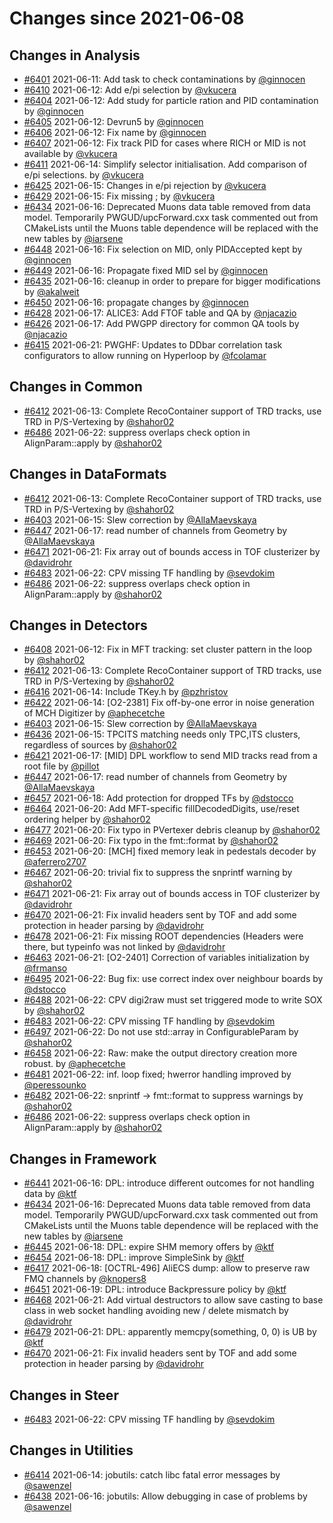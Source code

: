 # Changes since 2021-06-08

## Changes in Analysis

- [#6401](https://github.com/AliceO2Group/AliceO2/pull/6401) 2021-06-11: Add task to check contaminations by [@ginnocen](https://github.com/ginnocen)
- [#6410](https://github.com/AliceO2Group/AliceO2/pull/6410) 2021-06-12: Add e/pi selection by [@vkucera](https://github.com/vkucera)
- [#6404](https://github.com/AliceO2Group/AliceO2/pull/6404) 2021-06-12: Add study for particle ration and PID contamination by [@ginnocen](https://github.com/ginnocen)
- [#6405](https://github.com/AliceO2Group/AliceO2/pull/6405) 2021-06-12: Devrun5 by [@ginnocen](https://github.com/ginnocen)
- [#6406](https://github.com/AliceO2Group/AliceO2/pull/6406) 2021-06-12: Fix name by [@ginnocen](https://github.com/ginnocen)
- [#6407](https://github.com/AliceO2Group/AliceO2/pull/6407) 2021-06-12: Fix track PID for cases where RICH or MID is not available by [@vkucera](https://github.com/vkucera)
- [#6411](https://github.com/AliceO2Group/AliceO2/pull/6411) 2021-06-14: Simplify selector initialisation. Add comparison of e/pi selections. by [@vkucera](https://github.com/vkucera)
- [#6425](https://github.com/AliceO2Group/AliceO2/pull/6425) 2021-06-15: Changes in e/pi rejection by [@vkucera](https://github.com/vkucera)
- [#6429](https://github.com/AliceO2Group/AliceO2/pull/6429) 2021-06-15: Fix missing ; by [@vkucera](https://github.com/vkucera)
- [#6434](https://github.com/AliceO2Group/AliceO2/pull/6434) 2021-06-16: Deprecated Muons data table removed from data model. Temporarily PWGUD/upcForward.cxx task commented out from CMakeLists until the Muons table dependence will be replaced with the new tables by [@iarsene](https://github.com/iarsene)
- [#6448](https://github.com/AliceO2Group/AliceO2/pull/6448) 2021-06-16: Fix selection on MID, only PIDAccepted kept by [@ginnocen](https://github.com/ginnocen)
- [#6449](https://github.com/AliceO2Group/AliceO2/pull/6449) 2021-06-16: Propagate fixed MID sel by [@ginnocen](https://github.com/ginnocen)
- [#6435](https://github.com/AliceO2Group/AliceO2/pull/6435) 2021-06-16: cleanup in order to prepare for bigger modifications by [@akalweit](https://github.com/akalweit)
- [#6450](https://github.com/AliceO2Group/AliceO2/pull/6450) 2021-06-16: propagate changes by [@ginnocen](https://github.com/ginnocen)
- [#6428](https://github.com/AliceO2Group/AliceO2/pull/6428) 2021-06-17: ALICE3: Add FTOF table and QA by [@njacazio](https://github.com/njacazio)
- [#6426](https://github.com/AliceO2Group/AliceO2/pull/6426) 2021-06-17: Add PWGPP directory for common QA tools by [@njacazio](https://github.com/njacazio)
- [#6415](https://github.com/AliceO2Group/AliceO2/pull/6415) 2021-06-21: PWGHF: Updates to DDbar correlation task configurators to allow running on Hyperloop by [@fcolamar](https://github.com/fcolamar)
## Changes in Common

- [#6412](https://github.com/AliceO2Group/AliceO2/pull/6412) 2021-06-13: Complete RecoContainer support of TRD tracks, use TRD in P/S-Vertexing by [@shahor02](https://github.com/shahor02)
- [#6486](https://github.com/AliceO2Group/AliceO2/pull/6486) 2021-06-22: suppress overlaps check option in AlignParam::apply by [@shahor02](https://github.com/shahor02)
## Changes in DataFormats

- [#6412](https://github.com/AliceO2Group/AliceO2/pull/6412) 2021-06-13: Complete RecoContainer support of TRD tracks, use TRD in P/S-Vertexing by [@shahor02](https://github.com/shahor02)
- [#6403](https://github.com/AliceO2Group/AliceO2/pull/6403) 2021-06-15: Slew correction by [@AllaMaevskaya](https://github.com/AllaMaevskaya)
- [#6447](https://github.com/AliceO2Group/AliceO2/pull/6447) 2021-06-17: read number of channels from Geometry by [@AllaMaevskaya](https://github.com/AllaMaevskaya)
- [#6471](https://github.com/AliceO2Group/AliceO2/pull/6471) 2021-06-21: Fix array out of bounds access in TOF clusterizer by [@davidrohr](https://github.com/davidrohr)
- [#6483](https://github.com/AliceO2Group/AliceO2/pull/6483) 2021-06-22: CPV missing TF handling by [@sevdokim](https://github.com/sevdokim)
- [#6486](https://github.com/AliceO2Group/AliceO2/pull/6486) 2021-06-22: suppress overlaps check option in AlignParam::apply by [@shahor02](https://github.com/shahor02)
## Changes in Detectors

- [#6408](https://github.com/AliceO2Group/AliceO2/pull/6408) 2021-06-12: Fix in MFT tracking: set cluster pattern in the loop by [@shahor02](https://github.com/shahor02)
- [#6412](https://github.com/AliceO2Group/AliceO2/pull/6412) 2021-06-13: Complete RecoContainer support of TRD tracks, use TRD in P/S-Vertexing by [@shahor02](https://github.com/shahor02)
- [#6416](https://github.com/AliceO2Group/AliceO2/pull/6416) 2021-06-14: Include TKey.h by [@pzhristov](https://github.com/pzhristov)
- [#6422](https://github.com/AliceO2Group/AliceO2/pull/6422) 2021-06-14: [O2-2381] Fix off-by-one error in noise generation of MCH Digitizer by [@aphecetche](https://github.com/aphecetche)
- [#6403](https://github.com/AliceO2Group/AliceO2/pull/6403) 2021-06-15: Slew correction by [@AllaMaevskaya](https://github.com/AllaMaevskaya)
- [#6436](https://github.com/AliceO2Group/AliceO2/pull/6436) 2021-06-15: TPCITS matching needs only TPC,ITS clusters, regardless of sources by [@shahor02](https://github.com/shahor02)
- [#6421](https://github.com/AliceO2Group/AliceO2/pull/6421) 2021-06-17: [MID] DPL workflow to send MID tracks read from a root file by [@pillot](https://github.com/pillot)
- [#6447](https://github.com/AliceO2Group/AliceO2/pull/6447) 2021-06-17: read number of channels from Geometry by [@AllaMaevskaya](https://github.com/AllaMaevskaya)
- [#6457](https://github.com/AliceO2Group/AliceO2/pull/6457) 2021-06-18: Add protection for dropped TFs by [@dstocco](https://github.com/dstocco)
- [#6464](https://github.com/AliceO2Group/AliceO2/pull/6464) 2021-06-20: Add MFT-specific fillDecodedDigits, use/reset ordering helper by [@shahor02](https://github.com/shahor02)
- [#6477](https://github.com/AliceO2Group/AliceO2/pull/6477) 2021-06-20: Fix typo in PVertexer debris cleanup by [@shahor02](https://github.com/shahor02)
- [#6469](https://github.com/AliceO2Group/AliceO2/pull/6469) 2021-06-20: Fix typo in the fmt::format by [@shahor02](https://github.com/shahor02)
- [#6453](https://github.com/AliceO2Group/AliceO2/pull/6453) 2021-06-20: [MCH] fixed memory leak in pedestals decoder by [@aferrero2707](https://github.com/aferrero2707)
- [#6467](https://github.com/AliceO2Group/AliceO2/pull/6467) 2021-06-20: trivial fix to suppress the snprintf warning by [@shahor02](https://github.com/shahor02)
- [#6471](https://github.com/AliceO2Group/AliceO2/pull/6471) 2021-06-21: Fix array out of bounds access in TOF clusterizer by [@davidrohr](https://github.com/davidrohr)
- [#6470](https://github.com/AliceO2Group/AliceO2/pull/6470) 2021-06-21: Fix invalid headers sent by TOF and add some protection in header parsing by [@davidrohr](https://github.com/davidrohr)
- [#6478](https://github.com/AliceO2Group/AliceO2/pull/6478) 2021-06-21: Fix missing ROOT dependencies (Headers were there, but typeinfo was not linked by [@davidrohr](https://github.com/davidrohr)
- [#6463](https://github.com/AliceO2Group/AliceO2/pull/6463) 2021-06-21: [O2-2401] Correction of variables initialization by [@frmanso](https://github.com/frmanso)
- [#6495](https://github.com/AliceO2Group/AliceO2/pull/6495) 2021-06-22: Bug fix: use correct index over neighbour boards by [@dstocco](https://github.com/dstocco)
- [#6488](https://github.com/AliceO2Group/AliceO2/pull/6488) 2021-06-22: CPV digi2raw must set triggered mode to write SOX by [@shahor02](https://github.com/shahor02)
- [#6483](https://github.com/AliceO2Group/AliceO2/pull/6483) 2021-06-22: CPV missing TF handling by [@sevdokim](https://github.com/sevdokim)
- [#6497](https://github.com/AliceO2Group/AliceO2/pull/6497) 2021-06-22: Do not use std::array in ConfigurableParam by [@shahor02](https://github.com/shahor02)
- [#6458](https://github.com/AliceO2Group/AliceO2/pull/6458) 2021-06-22: Raw: make the output directory creation more robust. by [@aphecetche](https://github.com/aphecetche)
- [#6481](https://github.com/AliceO2Group/AliceO2/pull/6481) 2021-06-22: inf. loop fixed; hwerror handling improved by [@peressounko](https://github.com/peressounko)
- [#6482](https://github.com/AliceO2Group/AliceO2/pull/6482) 2021-06-22: snprintf -> fmt::format to suppress warnings by [@shahor02](https://github.com/shahor02)
- [#6486](https://github.com/AliceO2Group/AliceO2/pull/6486) 2021-06-22: suppress overlaps check option in AlignParam::apply by [@shahor02](https://github.com/shahor02)
## Changes in Framework

- [#6441](https://github.com/AliceO2Group/AliceO2/pull/6441) 2021-06-16: DPL: introduce different outcomes for not handling data by [@ktf](https://github.com/ktf)
- [#6434](https://github.com/AliceO2Group/AliceO2/pull/6434) 2021-06-16: Deprecated Muons data table removed from data model. Temporarily PWGUD/upcForward.cxx task commented out from CMakeLists until the Muons table dependence will be replaced with the new tables by [@iarsene](https://github.com/iarsene)
- [#6445](https://github.com/AliceO2Group/AliceO2/pull/6445) 2021-06-18: DPL: expire SHM memory offers by [@ktf](https://github.com/ktf)
- [#6454](https://github.com/AliceO2Group/AliceO2/pull/6454) 2021-06-18: DPL: improve SimpleSink by [@ktf](https://github.com/ktf)
- [#6417](https://github.com/AliceO2Group/AliceO2/pull/6417) 2021-06-18: [OCTRL-496] AliECS dump: allow to preserve raw FMQ channels by [@knopers8](https://github.com/knopers8)
- [#6451](https://github.com/AliceO2Group/AliceO2/pull/6451) 2021-06-19: DPL: introduce Backpressure policy by [@ktf](https://github.com/ktf)
- [#6468](https://github.com/AliceO2Group/AliceO2/pull/6468) 2021-06-21: Add virtual destructors to allow save casting to base class in web socket handling avoiding new / delete mismatch by [@davidrohr](https://github.com/davidrohr)
- [#6479](https://github.com/AliceO2Group/AliceO2/pull/6479) 2021-06-21: DPL: apparently memcpy(something, 0, 0) is UB by [@ktf](https://github.com/ktf)
- [#6470](https://github.com/AliceO2Group/AliceO2/pull/6470) 2021-06-21: Fix invalid headers sent by TOF and add some protection in header parsing by [@davidrohr](https://github.com/davidrohr)
## Changes in Steer

- [#6483](https://github.com/AliceO2Group/AliceO2/pull/6483) 2021-06-22: CPV missing TF handling by [@sevdokim](https://github.com/sevdokim)
## Changes in Utilities

- [#6414](https://github.com/AliceO2Group/AliceO2/pull/6414) 2021-06-14: jobutils: catch libc fatal error messages by [@sawenzel](https://github.com/sawenzel)
- [#6438](https://github.com/AliceO2Group/AliceO2/pull/6438) 2021-06-16: jobutils: Allow debugging in case of problems by [@sawenzel](https://github.com/sawenzel)
